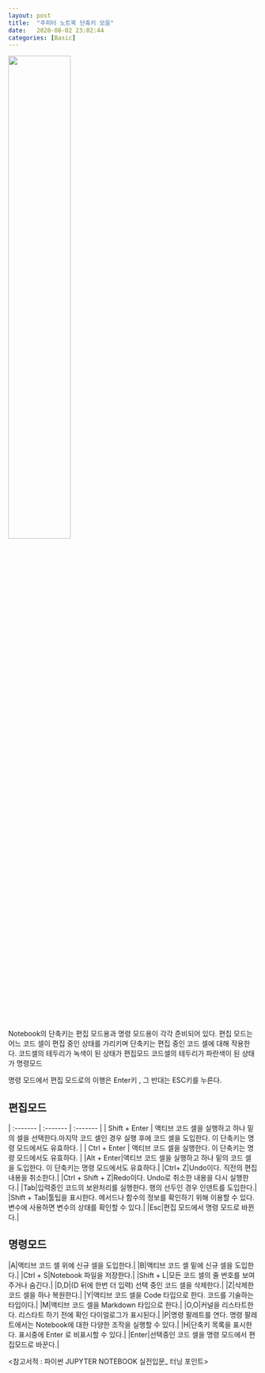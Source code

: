 ```yaml
---
layout: post
title:  "주피터 노트북 단축키 모음"
date:   2020-08-02 23:02:44
categories: [Basic]
---
```


<img src="{{ site.baseurl }}/images/project1.png" width="50%" height="50%">

Notebook의 단축키는 편집 모드용과 명령 모드용이 각각 준비되어 있다.
편집 모드는 어느 코드 셀이 편집 중인 상태를 가리키며 단축키는 편집 중인 코드 셀에 대해 작용한다.
코드셀의 테두리가 녹색이 된 상태가 편집모드
코드셀의 테두리가 파란색이 된 상태가 명령모드

명령 모드에서 편집 모드로의 이행은 Enter키 , 그 반대는 ESC키를 누른다.

## 편집모드

| :------- | :------- | :------- |
| Shift + Enter | 액티브 코드 셀을 실행하고 하나 밑의 셀을 선택한다.마지막 코드 셀인 경우 실행 후에 코드 셀을 도입한다. 이 단축키는 명령 모드에서도 유효하다. |
| Ctrl + Enter | 액티브 코드 셀을 실행한다. 이 단축키는 명령 모드에서도 유효하다. |
|Alt + Enter|액티브 코드 셀을 실행하고 하나 밑의 코드 셀을 도입한다. 이 단축키는 명령 모드에서도 유효하다.|
|Ctrl+ Z|Undo이다. 직전의 편집 내용을 취소한다.|
|Ctrl + Shift + Z|Redo이다. Undo로 취소한 내용을 다시 실행한다.|
|Tab|입력중인 코드의 보완처리를 실행한다. 행의 선두인 경우 인덴트를 도입한다.|
|Shift + Tab|툴팁을 표시한다. 메서드나 함수의 정보를 확인하기 위해 이용할 수 있다. 변수에 사용하면 변수의 상태를 확인할 수 있다.|
|Esc|편집 모드에서 명령 모드로 바뀐다.|

## 명령모드

|A|액티브 코드 셀 위에 신규 셀을 도입한다.|
|B|액티브 코드 셀 밑에 신규 셀을 도입한다.|
|Ctrl + S|Notebook 파일을 저장한다.|
|Shift + L|모든 코드 셀의 줄 번호를 보여주거나 숨긴다.|
|D,D|(D 뒤에 한번 더 입력) 선택 중인 코드 셀을 삭제한다.|
|Z|삭제한 코드 셀을 하나 복원한다.|
|Y|액티브 코드 셀을 Code 타입으로 한다. 코드를 기술하는 타입이다.|
|M|액티브 코드 셀을 Markdown 타입으로 한다.|
|O,O|커널을 리스타트한다. 리스타트 하기 전에 확인 다이얼로그가 표시된다.|
|P|명령 팔레트를 연다. 명령 팔레트에서는 Notebook에 대한 다양한 조작을 실행할 수 있다.|
|H|단축키 목록을 표시한다. 표시중에 Enter 로 비표시할 수 있다.|
|Enter|선택중인 코드 셀을 명령 모드에서 편집모드로 바꾼다.|

<참고서적 : 파이썬 JUPYTER NOTEBOOK 실전입문_ 터닝 포인트>
